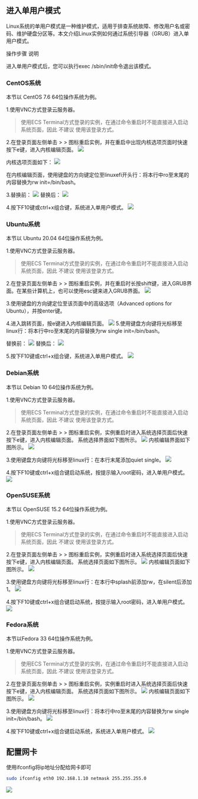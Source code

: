 ## 进入单用户模式

Linux系统的单用户模式是一种维护模式，适用于排查系统故障、修改用户名或密码、维护硬盘分区等。本文介绍Linux实例如何通过系统引导器（GRUB）进入单用户模式。

操作步骤
说明

进入单用户模式后，您可以执行exec /sbin/init命令退出该模式。

### CentOS系统
本节以 CentOS 7.6 64位操作系统为例。

1.使用VNC方式登录云服务器。

>使用ECS Terminal方式登录的实例，在通过命令重启时不能直接进入启动系统页面，因此 不建议 使用该登录方式。

2.在登录页面左侧单击  >  >  图标重启实例，并在重启中出现内核选项页面时快速按下e键，进入内核编辑页面。
![](images/2024-02-28-12-25-33.png)

内核选项页面如下：
![](images/2024-02-28-12-27-14.png)

在内核编辑页面，使用键盘的方向键定位至linuxefi开头行：将本行中ro至末尾的内容替换为rw init=/bin/bash。

3.替换前：
![](images/2024-02-28-12-27-45.png)
替换后：
![](images/2024-02-28-12-28-07.png)

4.按下F10键或ctrl+x组合键，系统进入单用户模式。
![](images/2024-02-28-12-28-27.png)

### Ubuntu系统
本节以 Ubuntu 20.04 64位操作系统为例。

1.使用VNC方式登录云服务器。

>使用ECS Terminal方式登录的实例，在通过命令重启时不能直接进入启动系统页面，因此 不建议 使用该登录方式。

2.在登录页面左侧单击  >  >  图标重启实例，并在重启时长按shift键，进入GRUB界面。在某些计算机上，也可以使用esc键来进入GRUB界面。
![](images/2024-02-28-12-29-45.png)

3.使用键盘的方向键定位至该页面中的高级选项（Advanced options for Ubuntu），并按enter键。

4.进入跳转页面，按e键进入内核编辑页面。
![](images/2024-02-28-12-30-02.png)
5.使用键盘方向键将光标移至linux行：将本行中ro至末尾的内容替换为rw single init=/bin/bash。

替换前：
![](images/2024-02-28-12-30-23.png)
替换后：
![](images/2024-02-28-12-30-34.png)

5.按下F10键或ctrl+x组合键，系统进入单用户模式。
![](images/2024-02-28-12-31-05.png)

### Debian系统
本节以 Debian 10 64位操作系统为例。

1.使用VNC方式登录云服务器。

>使用ECS Terminal方式登录的实例，在通过命令重启时不能直接进入启动系统页面，因此 不建议 使用该登录方式。

2.在登录页面左侧单击  >  >  图标重启实例，实例重启时进入系统选择页面后快速按下e键，进入内核编辑页面。
系统选择界面如下图所示。
![](images/2024-02-28-12-31-42.png)
内核编辑界面如下图所示。
![](images/2024-02-28-12-31-48.png)

3.使用键盘方向键将光标移至linux行：在本行末尾添加quiet single。
![](images/2024-02-28-12-31-56.png)

4.按下F10键或ctrl+x组合键启动系统，按提示输入root密码，进入单用户模式。
![](images/2024-02-28-12-32-15.png)

### OpenSUSE系统
本节以 OpenSUSE 15.2 64位操作系统为例。

1.使用VNC方式登录云服务器。

>使用ECS Terminal方式登录的实例，在通过命令重启时不能直接进入启动系统页面，因此 不建议 使用该登录方式。

2.在登录页面左侧单击  >  >  图标重启实例，实例重启时进入系统选择页面后快速按下e键，进入内核编辑页面。
系统选择页面如下图所示。
![](images/2024-02-28-12-32-40.png)
内核编辑页面如下图所示。
![](images/2024-02-28-12-32-46.png)

3.使用键盘方向键将光标移至linux行：在本行中splash前添加rw，在silent后添加1。
![](images/2024-02-28-12-33-01.png)

4.按下F10键或ctrl+x组合键启动系统，按提示输入root密码，进入单用户模式。
![](images/2024-02-28-12-33-14.png)

### Fedora系统
本节以Fedora 33 64位操作系统为例。

1.使用VNC方式登录云服务器。

>使用ECS Terminal方式登录的实例，在通过命令重启时不能直接进入启动系统页面，因此 不建议 使用该登录方式。

2.在登录页面左侧单击  >  >  图标重启实例，实例重启时进入系统选择页面后快速按下e键，进入内核编辑页面。
系统选择页面如下图所示。
![](images/2024-02-28-12-33-44.png)
内核编辑页面如下图所示。
![](images/2024-02-28-12-33-51.png)

3.使用键盘方向键将光标移至linux行：将本行中ro至末尾的内容替换为rw single init=/bin/bash。
![](images/2024-02-28-12-33-58.png)

4.按下F10键或ctrl+x组合键启动系统，系统进入单用户模式。
![](images/2024-02-28-12-34-04.png)

## 配置网卡

使用ifconfig将ip地址分配给网卡即可
```bash
sudo ifconfig eth0 192.168.1.10 netmask 255.255.255.0
```
![](images/2024-02-28-12-35-31.png)